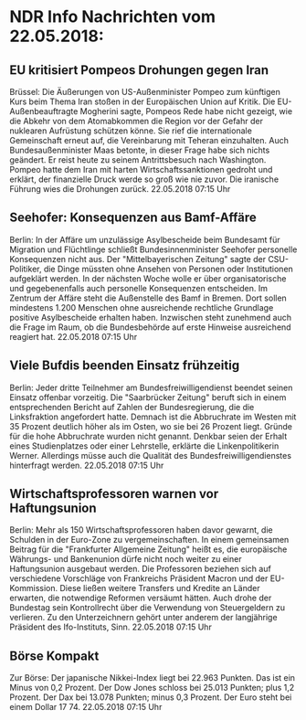 # NDR Info Nachrichten vom 22.05.2018:


## EU kritisiert Pompeos Drohungen gegen Iran
Brüssel:	Die Äußerungen von US-Außenminister Pompeo zum künftigen Kurs beim Thema Iran stoßen in der Europäischen Union auf Kritik. Die EU-Außenbeauftragte Mogherini sagte, Pompeos Rede habe nicht gezeigt, wie die Abkehr von dem Atomabkommen die Region vor der Gefahr der nuklearen Aufrüstung schützen könne. Sie rief die internationale Gemeinschaft erneut auf, die Vereinbarung mit Teheran einzuhalten. Auch Bundesaußenminister Maas betonte, in dieser Frage habe sich nichts geändert. Er reist heute zu seinem Antrittsbesuch nach Washington. Pompeo hatte dem Iran mit harten Wirtschaftssanktionen gedroht und erklärt, der finanzielle Druck werde so groß wie nie zuvor. Die iranische Führung wies die Drohungen zurück. 22.05.2018 07:15 Uhr 

## Seehofer: Konsequenzen aus Bamf-Affäre
Berlin: In der Affäre um unzulässige Asylbescheide beim Bundesamt für Migration und Flüchtlinge schließt Bundesinnenminister Seehofer personelle Konsequenzen nicht aus. Der "Mittelbayerischen Zeitung" sagte der CSU-Politiker, die Dinge müssten ohne Ansehen von Personen oder Institutionen aufgeklärt werden. In der nächsten Woche wolle er über organisatorische und gegebenenfalls auch personelle Konsequenzen entscheiden. Im Zentrum der Affäre steht die Außenstelle des Bamf in Bremen. Dort sollen mindestens 1.200 Menschen ohne ausreichende rechtliche Grundlage positive Asylbescheide erhalten haben. Inzwischen steht zunehmend auch die Frage im Raum, ob die Bundesbehörde auf erste Hinweise ausreichend reagiert hat. 22.05.2018 07:15 Uhr 

## Viele Bufdis beenden Einsatz frühzeitig
Berlin: Jeder dritte Teilnehmer am Bundesfreiwilligendienst beendet seinen Einsatz offenbar vorzeitig. Die "Saarbrücker Zeitung" beruft sich in einem entsprechenden Bericht auf Zahlen der Bundesregierung, die die Linksfraktion angefordert hatte. Demnach ist die Abbruchrate im Westen mit 35 Prozent deutlich höher als im Osten, wo sie bei 26 Prozent liegt. Gründe für die hohe Abbruchrate wurden nicht genannt. Denkbar seien der Erhalt eines Studienplatzes oder einer Lehrstelle, erklärte die Linkenpolitikerin Werner. Allerdings müsse auch die Qualität des Bundesfreiwilligendienstes hinterfragt werden. 22.05.2018 07:15 Uhr 

## Wirtschaftsprofessoren warnen vor Haftungsunion
Berlin:	Mehr als 150 Wirtschaftsprofessoren haben davor gewarnt, die Schulden in der Euro-Zone zu vergemeinschaften. In einem gemeinsamen Beitrag für die "Frankfurter Allgemeine Zeitung" heißt es, die europäische Währungs- und Bankenunion dürfe nicht noch weiter zu einer Haftungsunion ausgebaut werden. Die Professoren beziehen sich auf verschiedene Vorschläge von Frankreichs Präsident Macron und der EU-Kommission. Diese ließen weitere Transfers und Kredite an Länder erwarten, die notwendige Reformen versäumt hätten. Auch drohe der Bundestag sein Kontrollrecht über die Verwendung von Steuergeldern zu verlieren. Zu den Unterzeichnern gehört unter anderem der langjährige Präsident des Ifo-Instituts, Sinn. 22.05.2018 07:15 Uhr 

## Börse Kompakt
Zur Börse: Der japanische Nikkei-Index liegt bei 22.963 Punkten. Das ist ein Minus von 0,2 Prozent. Der Dow Jones schloss bei 25.013 Punkten; plus 1,2 Prozent. Der Dax bei 13.078 Punkten; minus 0,3 Prozent. Der Euro steht bei einem Dollar 17 74. 22.05.2018 07:15 Uhr 
